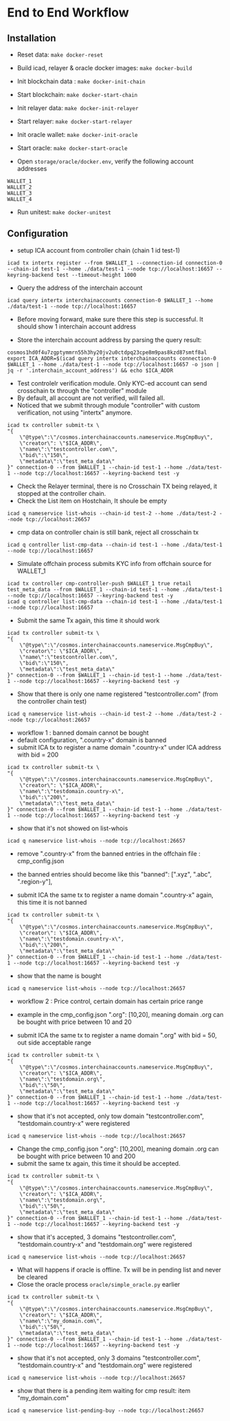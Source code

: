 # End to End Workflow

## Installation

- Reset data: `make docker-reset`

- Build icad, relayer & oracle docker images: `make docker-build`

- Init blockchain data : `make docker-init-chain`

- Start blockchain: `make docker-start-chain`

- Init relayer data: `make docker-init-relayer`

- Start relayer: `make docker-start-relayer`

- Init oracle wallet: `make docker-init-oracle`

- Start oracle: `make docker-start-oracle`

- Open `storage/oracle/docker.env`, verify the following account addresses
```
WALLET_1
WALLET_2
WALLET_3
WALLET_4
```

- Run unitest: `make docker-unitest`
## Configuration

- setup ICA account from controller chain (chain 1 id test-1)
```
icad tx intertx register --from $WALLET_1 --connection-id connection-0 --chain-id test-1 --home ./data/test-1 --node tcp://localhost:16657 --keyring-backend test --timeout-height 1000
```

- Query the address of the interchain account
```
icad query intertx interchainaccounts connection-0 $WALLET_1 --home ./data/test-1 --node tcp://localhost:16657
```

- Before moving forward, make sure there this step is successful. It should show 1 interchain account address

- Store the interchain account address by parsing the query result: 
```
cosmos1hd0f4u7zgptymmrn55h3hy20jv2u0ctdpq23cpe8m9pas8kzd87smtf8al
export ICA_ADDR=$(icad query intertx interchainaccounts connection-0 $WALLET_1 --home ./data/test-1 --node tcp://localhost:16657 -o json | jq -r '.interchain_account_address') && echo $ICA_ADDR
```

- Test controlelr verification module. Only KYC-ed account can send crosschain tx through the "controller" module
- By default, all account are not verified, will failed all.
- Noticed that we submit through module "controller" with custom verification, not using "intertx" anymore.
```
icad tx controller submit-tx \
"{
    \"@type\":\"/cosmos.interchainaccounts.nameservice.MsgCmpBuy\",
    \"creator\": \"$ICA_ADDR\",
    \"name\":\"testcontroller.com\",
    \"bid\":\"150\",
    \"metadata\":\"test_meta_data\"
}" connection-0 --from $WALLET_1 --chain-id test-1 --home ./data/test-1 --node tcp://localhost:16657 --keyring-backend test -y
```

- Check the Relayer terminal, there is no Crosschain TX being relayed, it stopped at the controller chain.
- Check the List item on Hostchain, It shoule be empty
```
icad q nameservice list-whois --chain-id test-2 --home ./data/test-2 --node tcp://localhost:26657
```

- cmp data on controller chain is still bank, reject all crosschain tx
```
icad q controller list-cmp-data --chain-id test-1 --home ./data/test-1 --node tcp://localhost:16657
```

- Simulate offchain process submits KYC info from offchain source for WALLET_1
```
icad tx controller cmp-controller-push $WALLET_1 true retail test_meta_data --from $WALLET_1 --chain-id test-1 --home ./data/test-1 --node tcp://localhost:16657 --keyring-backend test -y
icad q controller list-cmp-data --chain-id test-1 --home ./data/test-1 --node tcp://localhost:16657
```
- Submit the same Tx again, this time it should work
```
icad tx controller submit-tx \
"{
    \"@type\":\"/cosmos.interchainaccounts.nameservice.MsgCmpBuy\",
    \"creator\": \"$ICA_ADDR\",
    \"name\":\"testcontroller.com\",
    \"bid\":\"150\",
    \"metadata\":\"test_meta_data\"
}" connection-0 --from $WALLET_1 --chain-id test-1 --home ./data/test-1 --node tcp://localhost:16657 --keyring-backend test -y
```

- Show that there is only one name registered "testcontroller.com" (from the controller chain test)
```
icad q nameservice list-whois --chain-id test-2 --home ./data/test-2 --node tcp://localhost:26657
```

- workflow 1 : banned domain cannot be bought
- default configuration, ".country-x" domain is banned
- submit ICA tx to register a name domain ".country-x" under ICA address with bid = 200
```
icad tx controller submit-tx \
"{
    \"@type\":\"/cosmos.interchainaccounts.nameservice.MsgCmpBuy\",
    \"creator\": \"$ICA_ADDR\",
    \"name\":\"testdomain.country-x\",
    \"bid\":\"200\",
    \"metadata\":\"test_meta_data\"
}" connection-0 --from $WALLET_1 --chain-id test-1 --home ./data/test-1 --node tcp://localhost:16657 --keyring-backend test -y
```

- show that it's not showed on list-whois
```
icad q nameservice list-whois --node tcp://localhost:26657
```

- remove ".country-x" from the banned entries in the offchain file : cmp_config.json
- the banned entries should become like this "banned": [".xyz", ".abc", ".region-y"],

- submit ICA the same tx to register a name domain ".country-x" again, this time it is not banned
```
icad tx controller submit-tx \
"{
    \"@type\":\"/cosmos.interchainaccounts.nameservice.MsgCmpBuy\",
    \"creator\": \"$ICA_ADDR\",
    \"name\":\"testdomain.country-x\",
    \"bid\":\"200\",
    \"metadata\":\"test_meta_data\"
}" connection-0 --from $WALLET_1 --chain-id test-1 --home ./data/test-1 --node tcp://localhost:16657 --keyring-backend test -y
```

- show that the name is bought
```
icad q nameservice list-whois --node tcp://localhost:26657
```


- workflow 2 : Price control, certain domain has certain price range
- example in the cmp_config.json  ".org": [10,20], meaning domain .org can be bought with price between 10 and 20

- submit ICA the same tx to register a name domain ".org" with bid = 50, out side acceptable range
```
icad tx controller submit-tx \
"{
    \"@type\":\"/cosmos.interchainaccounts.nameservice.MsgCmpBuy\",
    \"creator\": \"$ICA_ADDR\",
    \"name\":\"testdomain.org\",
    \"bid\":\"50\",
    \"metadata\":\"test_meta_data\"
}" connection-0 --from $WALLET_1 --chain-id test-1 --home ./data/test-1 --node tcp://localhost:16657 --keyring-backend test -y
```

- show that it's not accepted, only tow domain "testcontroller.com", "testdomain.country-x" were registered
```
icad q nameservice list-whois --node tcp://localhost:26657
```

- Change the cmp_config.json  ".org": [10,200], meaning domain .org can be bought with price between 10 and 200
- submit the same tx again, this time it should be accepted.
```
icad tx controller submit-tx \
"{
    \"@type\":\"/cosmos.interchainaccounts.nameservice.MsgCmpBuy\",
    \"creator\": \"$ICA_ADDR\",
    \"name\":\"testdomain.org\",
    \"bid\":\"50\",
    \"metadata\":\"test_meta_data\"
}" connection-0 --from $WALLET_1 --chain-id test-1 --home ./data/test-1 --node tcp://localhost:16657 --keyring-backend test -y
```

- show that it's accepted, 3 domains "testcontroller.com", "testdomain.country-x" and "testdomain.org" were registered
```
icad q nameservice list-whois --node tcp://localhost:26657
```

- What will happens if oracle is offline. Tx will be in pending list and never be cleared
- Close the oracle process `oracle/simple_oracle.py` earlier
```
icad tx controller submit-tx \
"{
    \"@type\":\"/cosmos.interchainaccounts.nameservice.MsgCmpBuy\",
    \"creator\": \"$ICA_ADDR\",
    \"name\":\"my_domain.com\",
    \"bid\":\"50\",
    \"metadata\":\"test_meta_data\"
}" connection-0 --from $WALLET_1 --chain-id test-1 --home ./data/test-1 --node tcp://localhost:16657 --keyring-backend test -y
```

- show that it's not accepted, only 3 domains "testcontroller.com", "testdomain.country-x" and "testdomain.org" were registered
```
icad q nameservice list-whois --node tcp://localhost:26657
```
- show that there is a pending item waiting for cmp result: item "my_domain.com"
```
icad q nameservice list-pending-buy --node tcp://localhost:26657
```
